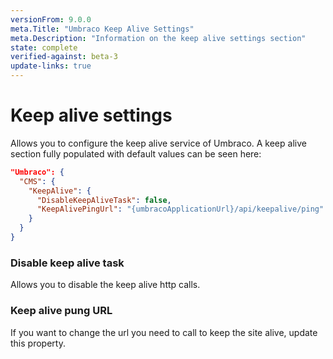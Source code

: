 ```yaml
---
versionFrom: 9.0.0
meta.Title: "Umbraco Keep Alive Settings"
meta.Description: "Information on the keep alive settings section"
state: complete
verified-against: beta-3
update-links: true
---
```


# Keep alive settings

Allows you to configure the keep alive service of Umbraco. A keep alive section fully populated with default values can be seen here:

```json
"Umbraco": {
  "CMS": {
    "KeepAlive": {
      "DisableKeepAliveTask": false,
      "KeepAlivePingUrl": "{umbracoApplicationUrl}/api/keepalive/ping"
    }
  }
}
```

### Disable keep alive task

Allows you to disable the keep alive http calls.

### Keep alive pung URL

If you want to change the url you need to call to keep the site alive, update this property.
